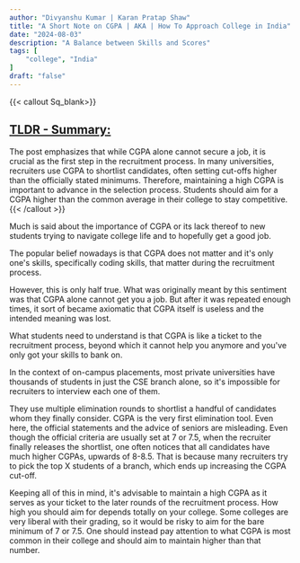 ```yaml
---
author: "Divyanshu Kumar | Karan Pratap Shaw"
title: "A Short Note on CGPA | AKA | How To Approach College in India"
date: "2024-08-03"
description: "A Balance between Skills and Scores"
tags: [
    "college", "India"
]
draft: "false"
---
```


{{< callout Sq_blank>}}
## <u>TLDR - Summary:</u>

The post emphasizes that while CGPA alone cannot secure a job, it is crucial as the first step in the recruitment process. In many universities, recruiters use CGPA to shortlist candidates, often setting cut-offs higher than the officially stated minimums. Therefore, maintaining a high CGPA is important to advance in the selection process. Students should aim for a CGPA higher than the common average in their college to stay competitive.
{{< /callout >}}

Much is said about the importance of CGPA or its lack thereof to new students trying to navigate college life and to hopefully get a good job.

The popular belief nowadays is that CGPA does not matter and it's only one's skills, specifically coding skills, that matter during the recruitment process.

However, this is only half true. What was originally meant by this sentiment was that CGPA alone cannot get you a job. But after it was repeated enough times, it sort of became axiomatic that CGPA itself is useless and the intended meaning was lost.

What students need to understand is that CGPA is like a ticket to the recruitment process, beyond which it cannot help you anymore and you've only got your skills to bank on.

In the context of on-campus placements, most private universities have thousands of students in just the CSE branch alone, so it's impossible for recruiters to interview each one of them.

They use multiple elimination rounds to shortlist a handful of candidates whom they finally consider. CGPA is the very first elimination tool. Even here, the official statements and the advice of seniors are misleading. Even though the official criteria are usually set at 7 or 7.5, when the recruiter finally releases the shortlist, one often notices that all candidates have much higher CGPAs, upwards of 8-8.5. That is because many recruiters try to pick the top X students of a branch, which ends up increasing the CGPA cut-off.

Keeping all of this in mind, it's advisable to maintain a high CGPA as it serves as your ticket to the later rounds of the recruitment process. How high you should aim for depends totally on your college. Some colleges are very liberal with their grading, so it would be risky to aim for the bare minimum of 7 or 7.5. One should instead pay attention to what CGPA is most common in their college and should aim to maintain higher than that number.
